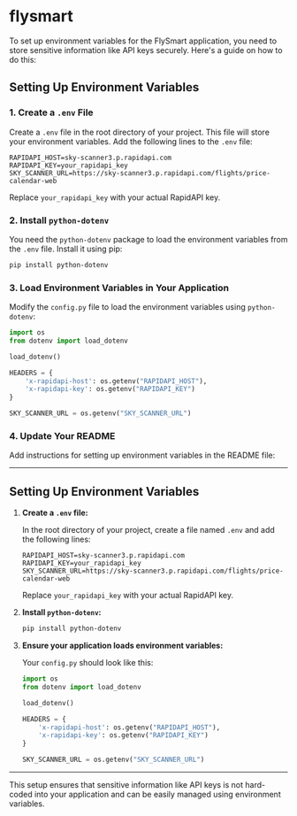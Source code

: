# flysmart

To set up environment variables for the FlySmart application, you need to store sensitive information like API keys securely. Here's a guide on how to do this:

## Setting Up Environment Variables

### 1. Create a `.env` File

Create a `.env` file in the root directory of your project. This file will store your environment variables. Add the following lines to the `.env` file:

```
RAPIDAPI_HOST=sky-scanner3.p.rapidapi.com
RAPIDAPI_KEY=your_rapidapi_key
SKY_SCANNER_URL=https://sky-scanner3.p.rapidapi.com/flights/price-calendar-web
```

Replace `your_rapidapi_key` with your actual RapidAPI key.

### 2. Install `python-dotenv`

You need the `python-dotenv` package to load the environment variables from the `.env` file. Install it using pip:

```bash
pip install python-dotenv
```

### 3. Load Environment Variables in Your Application

Modify the `config.py` file to load the environment variables using `python-dotenv`:

```python
import os
from dotenv import load_dotenv

load_dotenv()

HEADERS = {
    'x-rapidapi-host': os.getenv("RAPIDAPI_HOST"),
    'x-rapidapi-key': os.getenv("RAPIDAPI_KEY")
}

SKY_SCANNER_URL = os.getenv("SKY_SCANNER_URL")
```

### 4. Update Your README

Add instructions for setting up environment variables in the README file:

---

## Setting Up Environment Variables

1. **Create a `.env` file:**

    In the root directory of your project, create a file named `.env` and add the following lines:

    ```
    RAPIDAPI_HOST=sky-scanner3.p.rapidapi.com
    RAPIDAPI_KEY=your_rapidapi_key
    SKY_SCANNER_URL=https://sky-scanner3.p.rapidapi.com/flights/price-calendar-web
    ```

    Replace `your_rapidapi_key` with your actual RapidAPI key.

2. **Install `python-dotenv`:**

    ```bash
    pip install python-dotenv
    ```

3. **Ensure your application loads environment variables:**

    Your `config.py` should look like this:

    ```python
    import os
    from dotenv import load_dotenv

    load_dotenv()

    HEADERS = {
        'x-rapidapi-host': os.getenv("RAPIDAPI_HOST"),
        'x-rapidapi-key': os.getenv("RAPIDAPI_KEY")
    }

    SKY_SCANNER_URL = os.getenv("SKY_SCANNER_URL")
    ```

---

This setup ensures that sensitive information like API keys is not hard-coded into your application and can be easily managed using environment variables.
